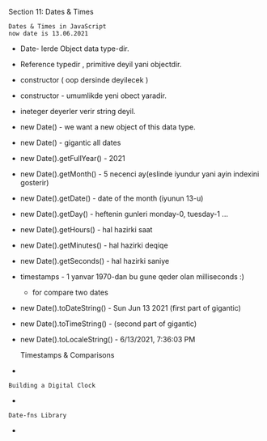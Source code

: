 Section 11: Dates & Times


    Dates & Times in JavaScript
    now date is 13.06.2021

* Date- lerde Object data type-dir.
* Reference typedir , primitive deyil yani objectdir.
* constructor ( oop dersinde deyilecek ) 
* constructor - umumlikde yeni obect yaradir.
* ineteger deyerler verir string deyil.   
* new Date() - we want a new object of this data type.
* new Date() - gigantic all dates 
* new Date().getFullYear() - 2021
* new Date().getMonth() - 5 necenci ay(eslinde iyundur yani ayin indexini gosterir)
* new Date().getDate() - date of the month (iyunun 13-u)
* new Date().getDay() - heftenin gunleri monday-0, tuesday-1 ...
* new Date().getHours() - hal hazirki saat
* new Date().getMinutes() - hal hazirki deqiqe
* new Date().getSeconds() - hal hazirki saniye

* timestamps - 1 yanvar 1970-dan bu gune qeder olan milliseconds :)
    * for compare two dates 
* new Date().toDateString() - Sun Jun 13 2021 (first part of gigantic)
* new Date().toTimeString() -  (second part of gigantic)
* new Date().toLocaleString() -  6/13/2021, 7:36:03 PM





    Timestamps & Comparisons

*


    Building a Digital Clock

*


    Date-fns Library

*

